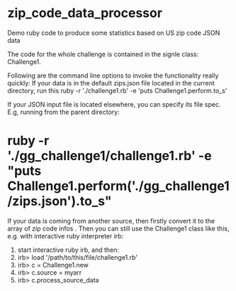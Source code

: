 # zip_code_data_processor
Demo ruby code to produce some statistics based on US zip code JSON data 

The code for the whole challenge is contained in the signle class: Challenge1.

Following are the command line options to invoke the functionality really quickly:
 If your data is in the default zips.json file located in the current directory, run this
   ruby -r './challenge1.rb' -e 'puts Challenge1.perform.to_s'

 If your JSON input file is located elsewhere, you can specify its file spec.  E.g, running from the parent directory:
#   ruby -r './gg_challenge1/challenge1.rb' -e "puts Challenge1.perform('./gg_challenge1/zips.json').to_s"

 If your data is coming from another source, then firstly convert it to the array of zip code infos <myarr>.
 Then you can still use the Challenge1 class like this, e.g. with interactive ruby interpreter irb: 
  
1) start interactive ruby irb, and then:
2) irb> load '/path/to/this/file/challenge1.rb'
3) irb> c = Challenge1.new
4) irb> c.source = myarr
5) irb> c.process_source_data  
